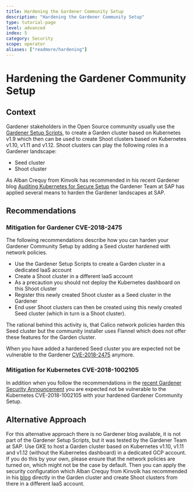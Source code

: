 ```yaml
---
title: Hardening the Gardener Community Setup
description: "Hardening the Gardener Community Setup"
type: tutorial-page
level: advanced
index: 5
category: Security
scope: operator
aliases: ["readmore/hardening"]
---
```


# Hardening the Gardener Community Setup
## Context
Gardener stakeholders in the Open Source community usually use the [Gardener Setup Scripts](https://github.com/gardener/landscape-setup), to create a Garden cluster based on Kubernetes v1.9 which then can be used to create Shoot clusters based on Kubernetes v1.10, v1.11 and v1.12. Shoot clusters can play the following roles in a Gardener landscape: 
- Seed cluster
- Shoot cluster 

As Alban Crequy from Kinvolk has recommended in his recent Gardener blog [Auditing Kubernetes for Secure Setup](https://gardener.cloud/050-tutorials/content/howto/insecure-configuration/) the Gardener Team at SAP has applied several means to harden the Gardener landscapes at SAP. 

## Recommendations
### Mitigation for Gardener CVE-2018-2475
The following recommendations describe how you can harden your Gardener Community Setup by adding a Seed cluster hardened with network policies.
- Use the Gardener Setup Scripts to create a Garden cluster in a dedicated IaaS account
- Create a Shoot cluster in a different IaaS account
- As a precaution you should not deploy the Kubernetes dashboard on this Shoot cluster
- Register this newly created Shoot cluster as a Seed cluster in the Gardener
- End user Shoot clusters can then be created using this newly created Seed cluster (which in turn is a Shoot cluster). 

The rational behind this activity is, that Calico network policies harden this Seed cluster but the community installer uses Flannel which does not offer these features for the Garden cluster. 

When you have added a hardened Seed cluster you are expected not be vulnerable to the Gardener [CVE-2018-2475](https://groups.google.com/forum/#!topic/gardener/Pom2Y70cDpw) anymore.

### Mitigation for Kubernetes CVE-2018-1002105
In addition when you follow the recommendations in the [recent Gardener Security Announcement](https://groups.google.com/forum/#!topic/gardener/2icxEz0RAK4) you are expected not be vulnerable to the Kubernetes CVE-2018-1002105 with your hardened Gardener Community Setup.

## Alternative Approach 
For this alternative approach there is no Gardener blog available, it is not part of the Gardener Setup Scripts, but it was tested by the Gardener Team at SAP. Use GKE to host a Garden cluster based on Kubernetes v1.10, v1.11 and v1.12 (without the Kubernetes dashboard) in a dedicated GCP account. If you do this by your own, please ensure that the network policies are turned on, which might not be the case by default. Then you can apply the security configuration which Alban Crequy from Kinvolk has recommended in his [blog](https://gardener.cloud/050-tutorials/content/howto/insecure-configuration/) directly in the Garden cluster and create Shoot clusters from there in a different IaaS account. 
